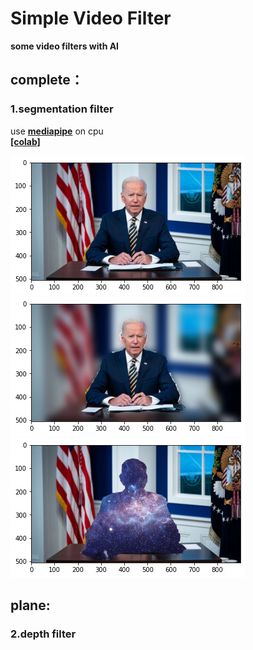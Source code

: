 # Simple Video Filter

**some video filters with AI**

## complete：
### 1.segmentation filter
use [**mediapipe**](https://google.github.io/mediapipe/) on cpu<br>
[**[colab]**](https://colab.research.google.com/drive/1SE2JdqkBDvYHc6XcYEpjwfYNxctR6EkO?usp=sharing)<br>

![origin](images/samples/01.png)
![背景高斯模糊](images/samples/02.png)
![人物马赛克](images/samples/03.png)


## plane:
### 2.depth filter
